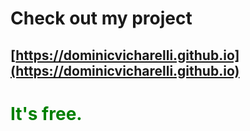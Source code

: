 # Check out my project
## [https://dominicvicharelli.github.io](https://dominicvicharelli.github.io)
# <span style="color:green"> It's free. </span>
